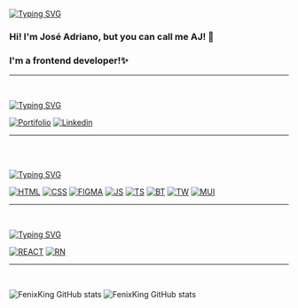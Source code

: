 [![Typing SVG](https://readme-typing-svg.demolab.com?font=Fira+Code&weight=600&pause=1000&color=BB00F7&width=435&lines=WELCOME+TO+MY+PROFILE)]()

### Hi! I'm José Adriano, but you can call me AJ! 👋
### I'm a frontend developer!✨
---
<br>

[![Typing SVG](https://readme-typing-svg.demolab.com?font=Fira+Code&weight=600&pause=1000&color=BB00F7&width=435&lines=MY+PORTFOLIO;CONNECT+WITH+ME)]()



[![Portifolio](https://img.shields.io/badge/PORTFOLIO-000000?style=for-the-badge&logo=OI&logoColor=white)](https://fenixking.github.io/portfolio/)
[![Linkedin](https://img.shields.io/badge/LinkedIn-0077B5?style=for-the-badge&logo=linkedin&logoColor=white)](linkedin.com/in/josé-adriano-dias-rodrigues-11b681163/)


----
<br>
<br>

[![Typing SVG](https://readme-typing-svg.demolab.com?font=Fira+Code&weight=600&pause=1000&color=BB00F7&width=435&lines=LANGUAGES+AND+TOOLS)]()

[![HTML](https://img.shields.io/badge/HTML5-E34F26?style=for-the-badge&logo=html5&logoColor=white)](https://fenixking.github.io/portfolio/)
[![CSS](https://img.shields.io/badge/CSS3-1572B6?style=for-the-badge&logo=css3&logoColor=white)](https://fenixking.github.io/portfolio/)
[![FIGMA](https://img.shields.io/badge/Figma-FF3366?style=for-the-badge&logo=figma&logoColor=white)](https://fenixking.github.io/portfolio/)
[![JS](https://img.shields.io/badge/JS-FF9A00?style=for-the-badge&logo=javascript&logoColor=white)](https://fenixking.github.io/portfolio/)
[![TS](https://img.shields.io/badge/TypeScript-007ACC?style=for-the-badge&logo=typescript&logoColor=white)](https://fenixking.github.io/portfolio/)
[![BT](https://img.shields.io/badge/BOOTSTRAP-7D4698?style=for-the-badge&logo=bootstrap&logoColor=white)](https://fenixking.github.io/portfolio/)
[![TW](https://img.shields.io/badge/Tailwind_CSS-38B2AC?style=for-the-badge&logo=tailwind-css&logoColor=white)](https://fenixking.github.io/portfolio/)
[![MUI](https://img.shields.io/badge/Material--UI-0081CB?style=for-the-badge&logo=material-ui&logoColor=white)](https://fenixking.github.io/portfolio/)


---
<br>

[![Typing SVG](https://readme-typing-svg.demolab.com?font=Fira+Code&weight=600&pause=1000&color=BB00F7&width=435&lines=LIBRARIES)]()

[![REACT](https://img.shields.io/badge/React-20232A?style=for-the-badge&logo=react&logoColor=61DAFB)](https://fenixking.github.io/portfolio/)
[![RN](https://img.shields.io/badge/React_Native-20232A?style=for-the-badge&logo=react&logoColor=61DAFB)](https://fenixking.github.io/portfolio/)

---

<br>

![FenixKing GitHub stats](https://github-readme-stats.vercel.app/api?username=FenixKing&show_icons=true&theme=radical)
![FenixKing GitHub stats](https://camo.githubusercontent.com/455aed85f3692e10170e1dd98b5e0e60ecd80ccf57301f2ed8305371bd69715b/68747470733a2f2f6769746875622d726561646d652d73746174732e76657263656c2e6170702f6170692f746f702d6c616e67732f3f757365726e616d653d6269746f6c6c6572267468656d653d6d69646e696768742d707572706c65266c616e67735f636f756e743d313026636f756e745f707269766174653d74727565266c61796f75743d636f6d70616374)
